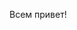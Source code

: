 Всем привет!

<!--
**arlekino/arlekino** - это особый репозиторий,
который позволяет размещать в публичном профиле 
информацию о себе, например:
- 🔭 Сейчас работаю над ...
- 🌱 Сейчас обучаюсь в ...
- 👯 Ищу сотрудничества с ...
- 🤔 Ищу помощи с ...
- 📫 Как со мной связаться: ...
-->